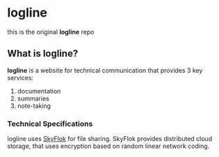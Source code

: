 # logline
this is the original **logline** repo





## What is logline? 

**logline** is a website for technical communication that provides 3 key services: 
1. documentation
1. summaries
1. note-taking 

### Technical Specifications

logline uses [SkyFlok](https://www.skyflok.com/us/) for file sharing. SkyFlok provides distributed cloud storage, that uses encryption based on random linear network coding. 
